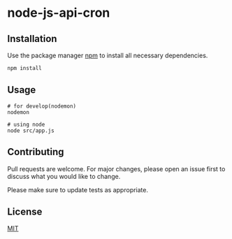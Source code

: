 # node-js-api-cron

## Installation

Use the package manager [npm](https://www.npmjs.com/package/npm) to install all necessary dependencies.

```bash
npm install
```

## Usage

```
# for develop(nodemon)
nodemon

# using node
node src/app.js
```

## Contributing
Pull requests are welcome. For major changes, please open an issue first to discuss what you would like to change.

Please make sure to update tests as appropriate.

## License
[MIT](https://choosealicense.com/licenses/mit/)